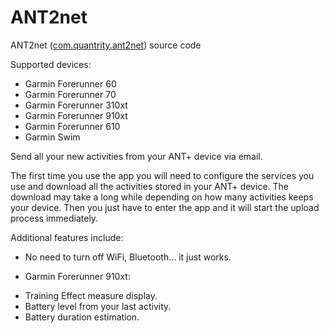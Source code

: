 # ANT2net
ANT2net ([com.quantrity.ant2net](https://play.google.com/store/apps/details?id=com.quantrity.ant2net)) source code

Supported devices:
- Garmin Forerunner 60
- Garmin Forerunner 70
- Garmin Forerunner 310xt
- Garmin Forerunner 910xt
- Garmin Forerunner 610
- Garmin Swim

Send all your new activities from your ANT+ device via email.

The first time you use the app you will need to configure the services you use and download all the activities stored in your ANT+ device. The download may take a long while depending on how many activities keeps your device.
Then you just have to enter the app and it will start the upload process immediately.

Additional features include:
* No need to turn off WiFi, Bluetooth… it just works.

* Garmin Forerunner 910xt:
- Training Effect measure display.
- Battery level from your last activity.
- Battery duration estimation.